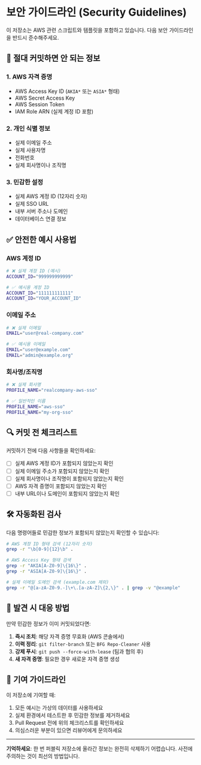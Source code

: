 # 보안 가이드라인 (Security Guidelines)

이 저장소는 AWS 관련 스크립트와 템플릿을 포함하고 있습니다. 다음 보안 가이드라인을 반드시 준수해주세요.

## 🚨 절대 커밋하면 안 되는 정보

### 1. AWS 자격 증명
- AWS Access Key ID (`AKIA*` 또는 `ASIA*` 형태)
- AWS Secret Access Key
- AWS Session Token
- IAM Role ARN (실제 계정 ID 포함)

### 2. 개인 식별 정보
- 실제 이메일 주소
- 실제 사용자명
- 전화번호
- 실제 회사명이나 조직명

### 3. 민감한 설정
- 실제 AWS 계정 ID (12자리 숫자)
- 실제 SSO URL
- 내부 서버 주소나 도메인
- 데이터베이스 연결 정보

## ✅ 안전한 예시 사용법

### AWS 계정 ID
```bash
# ❌ 실제 계정 ID (예시)
ACCOUNT_ID="999999999999"

# ✅ 예시용 계정 ID
ACCOUNT_ID="111111111111"
ACCOUNT_ID="YOUR_ACCOUNT_ID"
```

### 이메일 주소
```bash
# ❌ 실제 이메일
EMAIL="user@real-company.com"

# ✅ 예시용 이메일
EMAIL="user@example.com"
EMAIL="admin@example.org"
```

### 회사명/조직명
```bash
# ❌ 실제 회사명
PROFILE_NAME="realcompany-aws-sso"

# ✅ 일반적인 이름
PROFILE_NAME="aws-sso"
PROFILE_NAME="my-org-sso"
```

## 🔍 커밋 전 체크리스트

커밋하기 전에 다음 사항들을 확인하세요:

- [ ] 실제 AWS 계정 ID가 포함되지 않았는지 확인
- [ ] 실제 이메일 주소가 포함되지 않았는지 확인
- [ ] 실제 회사명이나 조직명이 포함되지 않았는지 확인
- [ ] AWS 자격 증명이 포함되지 않았는지 확인
- [ ] 내부 URL이나 도메인이 포함되지 않았는지 확인

## 🛠️ 자동화된 검사

다음 명령어들로 민감한 정보가 포함되지 않았는지 확인할 수 있습니다:

```bash
# AWS 계정 ID 형태 검색 (12자리 숫자)
grep -r "\b[0-9]{12}\b" .

# AWS Access Key 형태 검색
grep -r "AKIA[A-Z0-9]\{16\}" .
grep -r "ASIA[A-Z0-9]\{16\}" .

# 실제 이메일 도메인 검색 (example.com 제외)
grep -r "@[a-zA-Z0-9.-]\+\.[a-zA-Z]\{2,\}" . | grep -v "@example"
```

## 📝 발견 시 대응 방법

만약 민감한 정보가 이미 커밋되었다면:

1. **즉시 조치**: 해당 자격 증명 무효화 (AWS 콘솔에서)
2. **이력 정리**: `git filter-branch` 또는 `BFG Repo-Cleaner` 사용
3. **강제 푸시**: `git push --force-with-lease` (팀과 협의 후)
4. **새 자격 증명**: 필요한 경우 새로운 자격 증명 생성

## 🤝 기여 가이드라인

이 저장소에 기여할 때:

1. 모든 예시는 가상의 데이터를 사용하세요
2. 실제 환경에서 테스트한 후 민감한 정보를 제거하세요
3. Pull Request 전에 위의 체크리스트를 확인하세요
4. 의심스러운 부분이 있으면 리뷰어에게 문의하세요

---

**기억하세요**: 한 번 퍼블릭 저장소에 올라간 정보는 완전히 삭제하기 어렵습니다. 
사전에 주의하는 것이 최선의 방법입니다.
